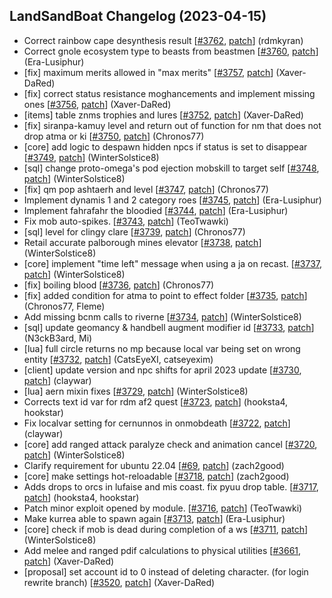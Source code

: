 ## LandSandBoat Changelog (2023-04-15)
- Correct rainbow cape desynthesis result [[#3762](https://github.com/LandSandBoat/server/pull/3762), [patch](https://github.com/LandSandBoat/server/pull/3762.patch)] (rdmkyran)
- Correct gnole ecosystem type to beasts from beastmen [[#3760](https://github.com/LandSandBoat/server/pull/3760), [patch](https://github.com/LandSandBoat/server/pull/3760.patch)] (Era-Lusiphur)
- [fix] maximum merits allowed in "max merits" [[#3757](https://github.com/LandSandBoat/server/pull/3757), [patch](https://github.com/LandSandBoat/server/pull/3757.patch)] (Xaver-DaRed)
- [fix] correct status resistance moghancements and implement missing ones [[#3756](https://github.com/LandSandBoat/server/pull/3756), [patch](https://github.com/LandSandBoat/server/pull/3756.patch)] (Xaver-DaRed)
- [items] table znms trophies and lures [[#3752](https://github.com/LandSandBoat/server/pull/3752), [patch](https://github.com/LandSandBoat/server/pull/3752.patch)] (Xaver-DaRed)
- [fix] siranpa-kamuy level and return out of function for nm that does not drop atma or ki [[#3750](https://github.com/LandSandBoat/server/pull/3750), [patch](https://github.com/LandSandBoat/server/pull/3750.patch)] (Chronos77)
- [core] add logic to despawn hidden npcs if status is set to disappear [[#3749](https://github.com/LandSandBoat/server/pull/3749), [patch](https://github.com/LandSandBoat/server/pull/3749.patch)] (WinterSolstice8)
- [sql] change proto-omega's pod ejection mobskill to target self [[#3748](https://github.com/LandSandBoat/server/pull/3748), [patch](https://github.com/LandSandBoat/server/pull/3748.patch)] (WinterSolstice8)
- [fix] qm pop ashtaerh and level [[#3747](https://github.com/LandSandBoat/server/pull/3747), [patch](https://github.com/LandSandBoat/server/pull/3747.patch)] (Chronos77)
- Implement dynamis 1 and 2 category roes [[#3745](https://github.com/LandSandBoat/server/pull/3745), [patch](https://github.com/LandSandBoat/server/pull/3745.patch)] (Era-Lusiphur)
- Implement fahrafahr the bloodied [[#3744](https://github.com/LandSandBoat/server/pull/3744), [patch](https://github.com/LandSandBoat/server/pull/3744.patch)] (Era-Lusiphur)
- Fix mob auto-spikes. [[#3743](https://github.com/LandSandBoat/server/pull/3743), [patch](https://github.com/LandSandBoat/server/pull/3743.patch)] (TeoTwawki)
- [sql] level for clingy clare [[#3739](https://github.com/LandSandBoat/server/pull/3739), [patch](https://github.com/LandSandBoat/server/pull/3739.patch)] (Chronos77)
- Retail accurate palborough mines elevator [[#3738](https://github.com/LandSandBoat/server/pull/3738), [patch](https://github.com/LandSandBoat/server/pull/3738.patch)] (WinterSolstice8)
- [core] implement "time left" message when using a ja on recast. [[#3737](https://github.com/LandSandBoat/server/pull/3737), [patch](https://github.com/LandSandBoat/server/pull/3737.patch)] (WinterSolstice8)
- [fix] boiling blood [[#3736](https://github.com/LandSandBoat/server/pull/3736), [patch](https://github.com/LandSandBoat/server/pull/3736.patch)] (Chronos77)
- [fix] added condition for atma to point to effect folder [[#3735](https://github.com/LandSandBoat/server/pull/3735), [patch](https://github.com/LandSandBoat/server/pull/3735.patch)] (Chronos77, Fleme)
- Add missing bcnm calls to riverne [[#3734](https://github.com/LandSandBoat/server/pull/3734), [patch](https://github.com/LandSandBoat/server/pull/3734.patch)] (WinterSolstice8)
- [sql] update geomancy & handbell augment modifier id [[#3733](https://github.com/LandSandBoat/server/pull/3733), [patch](https://github.com/LandSandBoat/server/pull/3733.patch)] (N3ckB3ard, Mi)
- [lua] full circle returns no mp because local var being set on wrong entity [[#3732](https://github.com/LandSandBoat/server/pull/3732), [patch](https://github.com/LandSandBoat/server/pull/3732.patch)] (CatsEyeXI, catseyexim)
- [client] update version and npc shifts for april 2023 update [[#3730](https://github.com/LandSandBoat/server/pull/3730), [patch](https://github.com/LandSandBoat/server/pull/3730.patch)] (claywar)
- [lua] aern mixin fixes [[#3729](https://github.com/LandSandBoat/server/pull/3729), [patch](https://github.com/LandSandBoat/server/pull/3729.patch)] (WinterSolstice8)
- Corrects text id var for rdm af2 quest [[#3723](https://github.com/LandSandBoat/server/pull/3723), [patch](https://github.com/LandSandBoat/server/pull/3723.patch)] (hooksta4, hookstar)
- Fix localvar setting for cernunnos in onmobdeath [[#3722](https://github.com/LandSandBoat/server/pull/3722), [patch](https://github.com/LandSandBoat/server/pull/3722.patch)] (claywar)
- [core] add ranged attack paralyze check and animation cancel [[#3720](https://github.com/LandSandBoat/server/pull/3720), [patch](https://github.com/LandSandBoat/server/pull/3720.patch)] (WinterSolstice8)
- Clarify requirement for ubuntu 22.04 [[#69](https://github.com/LandSandBoat/lsb-wiki/pull/69), [patch](https://github.com/LandSandBoat/lsb-wiki/pull/69.patch)] (zach2good)
- [core] make settings hot-reloadable [[#3718](https://github.com/LandSandBoat/server/pull/3718), [patch](https://github.com/LandSandBoat/server/pull/3718.patch)] (zach2good)
- Adds drops to orcs in lufaise and mis coast. fix pyuu drop table. [[#3717](https://github.com/LandSandBoat/server/pull/3717), [patch](https://github.com/LandSandBoat/server/pull/3717.patch)] (hooksta4, hookstar)
- Patch minor exploit opened by module. [[#3716](https://github.com/LandSandBoat/server/pull/3716), [patch](https://github.com/LandSandBoat/server/pull/3716.patch)] (TeoTwawki)
- Make kurrea able to spawn again [[#3713](https://github.com/LandSandBoat/server/pull/3713), [patch](https://github.com/LandSandBoat/server/pull/3713.patch)] (Era-Lusiphur)
- [core] check if mob is dead during completion of a ws [[#3711](https://github.com/LandSandBoat/server/pull/3711), [patch](https://github.com/LandSandBoat/server/pull/3711.patch)] (WinterSolstice8)
- Add melee and ranged pdif calculations to physical utilities [[#3661](https://github.com/LandSandBoat/server/pull/3661), [patch](https://github.com/LandSandBoat/server/pull/3661.patch)] (Xaver-DaRed)
- [proposal] set account id to 0 instead of deleting character. (for login rewrite branch) [[#3520](https://github.com/LandSandBoat/server/pull/3520), [patch](https://github.com/LandSandBoat/server/pull/3520.patch)] (Xaver-DaRed)
